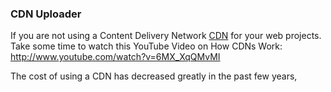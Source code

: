 ### CDN Uploader

If you are not using a Content Delivery Network [CDN](http://en.wikipedia.org/wiki/Content_delivery_network) for your web projects. Take some time to watch this YouTube Video on How CDNs Work: http://www.youtube.com/watch?v=6MX_XqQMvMI

The cost of using a CDN has decreased greatly in the past few years, 